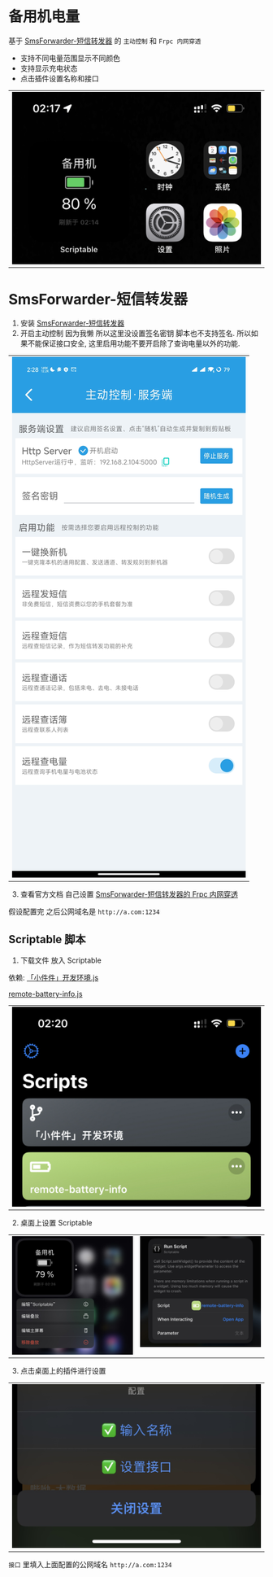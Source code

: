 # 备用机电量

基于 [SmsForwarder-短信转发器](https://github.com/pppscn/SmsForwarder) 的 `主动控制` 和 `Frpc 内网穿透`

- 支持不同电量范围显示不同颜色
- 支持显示充电状态
- 点击插件设置名称和接口

<table>
  <tr>
    <td valign="top"><img src="screenshots/1.jpg"></td>
  </tr>
</table>

# SmsForwarder-短信转发器

1. 安装 [SmsForwarder-短信转发器](https://github.com/pppscn/SmsForwarder)
2. 开启主动控制 因为我懒 所以这里没设置签名密钥 脚本也不支持签名. 所以如果不能保证接口安全, 这里启用功能不要开启除了查询电量以外的功能.

<table>
  <tr>
    <td valign="top"><img src="screenshots/5.jpg"></td>
  </tr>
</table>

3. 查看官方文档 自己设置 [SmsForwarder-短信转发器的 Frpc 内网穿透](https://gitee.com/pp/SmsForwarder/wikis/pages?sort_id=5686031&doc_id=1821427)

假设配置完 之后公网域名是 `http://a.com:1234`

## Scriptable 脚本

1. 下载文件 放入 Scriptable

依赖: [「小件件」开发环境.js](https://raw.githubusercontent.com/xream/scripts/main/scriptable/「小件件」开发环境.js)

[remote-battery-info.js](https://raw.githubusercontent.com/xream/scripts/main/scriptable/remote-battery-info/remote-battery-info.js)

<table>
  <tr>
    <td valign="top"><img src="screenshots/4.jpg"></td>
  </tr>
</table>

2. 桌面上设置 Scriptable

<table>
  <tr>
    <td valign="top"><img src="screenshots/3.jpg"></td>
    <td valign="top"><img src="screenshots/6.jpg"></td>
  </tr>
</table>

3. 点击桌面上的插件进行设置

<table>
  <tr>
    <td valign="top"><img src="screenshots/2.jpg"></td>
  </tr>
</table>

`接口` 里填入上面配置的公网域名 `http://a.com:1234`
